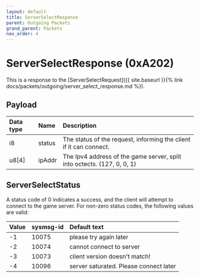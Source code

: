 ```yaml
---
layout: default
title: ServerSelectResponse
parent: Outgoing Packets
grand_parent: Packets
nav_order: 4
---
```


# ServerSelectResponse (0xA202)

This is a response to the [ServerSelectRequest]({{ site.baseurl }}{% link docs/packets/outgoing/server_select_response.md %}).

## Payload

| Data type            | Name            | Description                                                                           |
|:---------------------|:----------------|:--------------------------------------------------------------------------------------|
| i8                   | status          | The status of the request, informing the client if it can connect.                    |
| u8[4]                | ipAddr          | The Ipv4 address of the game server, split into octects. (127, 0, 0, 1)               |

## ServerSelectStatus

A status code of 0 indicates a success, and the client will attempt to connect to the game server. For non-zero status codes, the following values are valid:

| Value     | sysmsg-id         | Default text                                                                                    |
|:----------|:------------------|:------------------------------------------------------------------------------------------------|
| -1        | 10075             | please try again later                                                                          |
| -2        | 10074             | cannot connect to server                                                                        |
| -3        | 10073             | client version doesn't match!                                                                   |
| -4        | 10096             | server saturated. Please connect later                                                          |     
